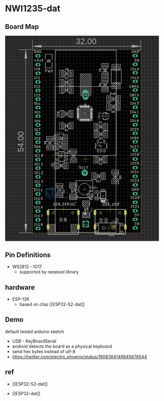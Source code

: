 

# NWI1235-dat 


## Board Map 

![](2023-11-15-17-36-35.png)

## Pin Definitions
- WS2812 - IO17 
    - supported by neopixel library 





## hardware 
- ESP-12K 
    - based on chip [[ESP32-S2-dat]]


## Demo 

default tested arduino sketch 
- USB - KeyBoardSerial 
- android detects the board as a physical keyboard 
- send hex bytes instead of utf-8
- https://twitter.com/electro_phoenix/status/1608364149645676544


## ref

- [[ESP32-S2-dat]]

- [[ESP32-dat]]

